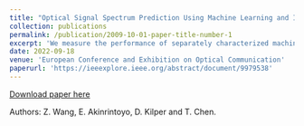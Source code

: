 ```yaml
---
title: "Optical Signal Spectrum Prediction Using Machine Learning and In-line Channel Monitors in a Multi-span ROADM System"
collection: publications
permalink: /publication/2009-10-01-paper-title-number-1
excerpt: 'We measure the performance of separately characterized machine learning-based EDFA models for predicting the optical power spectrum evolution in a 5-span system with six ROADM nodes deployed in the COSMOS testbed, which achieve a mean absolute error of 0.6–0.7 dB after 10 EDFAs under varying channel loading configurations.'
date: 2022-09-18
venue: 'European Conference and Exhibition on Optical Communication'
paperurl: 'https://ieeexplore.ieee.org/abstract/document/9979538'
---
```


[Download paper here](http://academicpages.github.io/files/paper1.pdf)

Authors: Z. Wang, E. Akinrintoyo, D. Kilper and T. Chen.
